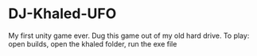 # DJ-Khaled-UFO
My first unity game ever. Dug this game out of my old hard drive. To play: open builds, open the khaled folder, run the exe file
